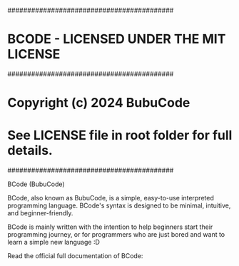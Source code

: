 ##########################################
# BCODE - LICENSED UNDER THE MIT LICENSE #
##########################################
# Copyright (c) 2024 BubuCode
# See LICENSE file in root folder for full details.
##########################################

BCode (BubuCode)

BCode, also known as BubuCode, is a simple, easy-to-use interpreted programming language. BCode's syntax is designed to be minimal, intuitive, and beginner-friendly.

BCode is mainly written with the intention to help beginners start their programming journey, or for programmers who are just bored and want to learn a simple new language :D

Read the official full documentation of BCode: 
